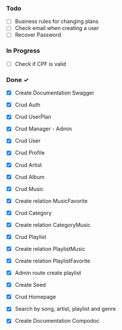### Todo

- [ ] Business rules for changing plans
- [ ] Check email when creating a user
- [ ] Recover Password

### In Progress

- [ ] Check if CPF is valid

### Done ✓

- [x] Create Documentation Swagger
- [x] Crud Auth
- [x] Crud UserPlan
- [x] Crud Manager - Admin
- [x] Crud User
- [x] Crud Profile
- [x] Crud Artist
- [x] Crud Album
- [x] Crud Music
- [x] Create relation MusicFavorite
- [x] Crud Category
- [x] Create relation CategoryMusic
- [x] Crud Playlist
- [x] Create relation PlaylistMusic
- [x] Create relation PlaylistFavorite
- [x] Admin route create playlist
- [x] Create Seed
- [x] Crud Homepage
- [x] Search by song, artist, playlist and genre
- [x] Create Documentation Compodoc

